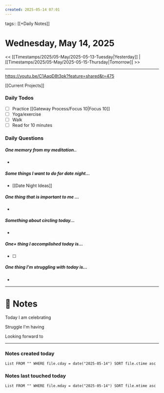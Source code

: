 ```yaml
---
created: 2025-05-14 07:01
---
```

tags:: [[+Daily Notes]]

# Wednesday, May 14, 2025

<< [[Timestamps/2025/05-May/2025-05-13-Tuesday|Yesterday]] | [[Timestamps/2025/05-May/2025-05-15-Thursday|Tomorrow]] >>

---
https://youtu.be/C1AaqD8t3pk?feature=shared&t=475

[[Current Projects]]
### Daily Todos

- [ ] Practice [[Gateway Process/Focus 10|Focus 10]]
- [ ] Yoga/exercise
- [ ] Walk 
- [ ] Read for 10 minutes 
### Daily Questions

#####  One memory from my meditation..  
- 
##### Some things I want to do for date night...
- [[Date Night Ideas]]
##### One thing that is important to me ...
- 
##### Something about circling today...  
- 
##### One+ thing I accomplished today is...
- [ ] 
##### One thing I'm struggling with today is...
- 

---
# 📝 Notes
Today I am celebrating 

Struggle I'm having 

Looking forward to 

---
### Notes created today
```dataview
List FROM "" WHERE file.cday = date("2025-05-14") SORT file.ctime asc
```

### Notes last touched today
```dataview
List FROM "" WHERE file.mday = date("2025-05-14") SORT file.mtime asc
```